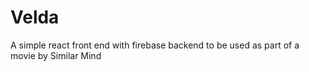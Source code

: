 # Velda
A simple react front end with firebase backend to be used as part of a movie by Similar Mind